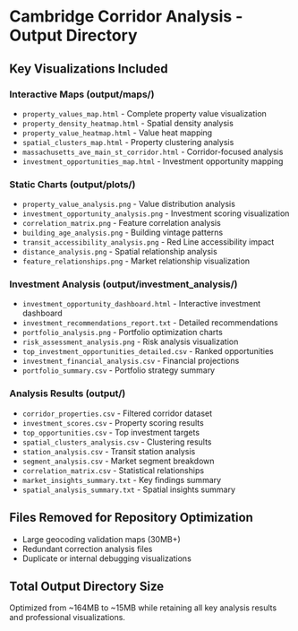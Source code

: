 # Cambridge Corridor Analysis - Output Directory

## Key Visualizations Included

### Interactive Maps (output/maps/)
- `property_values_map.html` - Complete property value visualization
- `property_density_heatmap.html` - Spatial density analysis
- `property_value_heatmap.html` - Value heat mapping
- `spatial_clusters_map.html` - Property clustering analysis
- `massachusetts_ave_main_st_corridor.html` - Corridor-focused analysis
- `investment_opportunities_map.html` - Investment opportunity mapping

### Static Charts (output/plots/)
- `property_value_analysis.png` - Value distribution analysis
- `investment_opportunity_analysis.png` - Investment scoring visualization
- `correlation_matrix.png` - Feature correlation analysis
- `building_age_analysis.png` - Building vintage patterns
- `transit_accessibility_analysis.png` - Red Line accessibility impact
- `distance_analysis.png` - Spatial relationship analysis
- `feature_relationships.png` - Market relationship visualization

### Investment Analysis (output/investment_analysis/)
- `investment_opportunity_dashboard.html` - Interactive investment dashboard
- `investment_recommendations_report.txt` - Detailed recommendations
- `portfolio_analysis.png` - Portfolio optimization charts
- `risk_assessment_analysis.png` - Risk analysis visualization
- `top_investment_opportunities_detailed.csv` - Ranked opportunities
- `investment_financial_analysis.csv` - Financial projections
- `portfolio_summary.csv` - Portfolio strategy summary

### Analysis Results (output/)
- `corridor_properties.csv` - Filtered corridor dataset
- `investment_scores.csv` - Property scoring results
- `top_opportunities.csv` - Top investment targets
- `spatial_clusters_analysis.csv` - Clustering results
- `station_analysis.csv` - Transit station analysis
- `segment_analysis.csv` - Market segment breakdown
- `correlation_matrix.csv` - Statistical relationships
- `market_insights_summary.txt` - Key findings summary
- `spatial_analysis_summary.txt` - Spatial insights summary

## Files Removed for Repository Optimization
- Large geocoding validation maps (30MB+)
- Redundant correction analysis files
- Duplicate or internal debugging visualizations

## Total Output Directory Size
Optimized from ~164MB to ~15MB while retaining all key analysis results and professional visualizations.